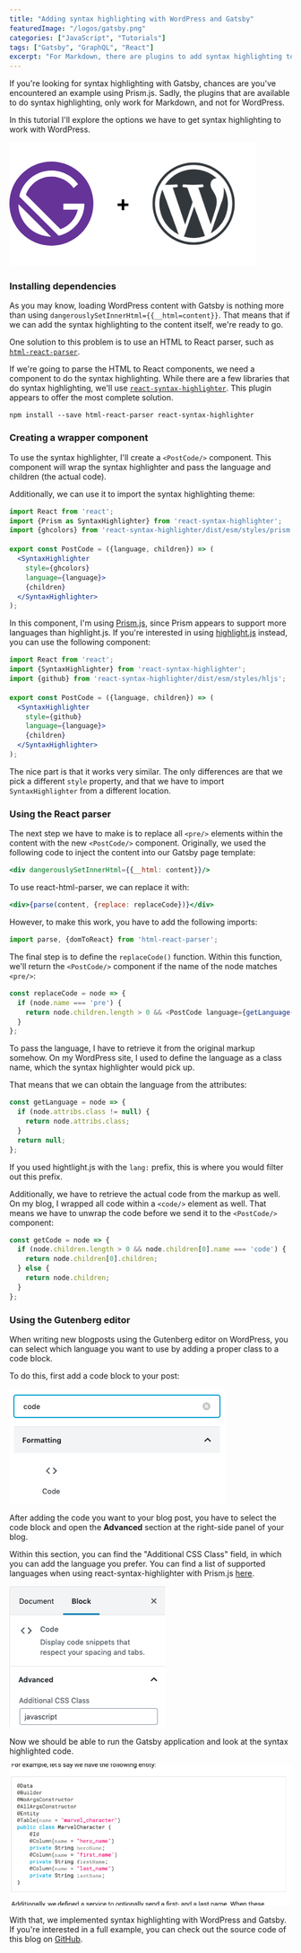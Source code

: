 ```yaml
---
title: "Adding syntax highlighting with WordPress and Gatsby"
featuredImage: "/logos/gatsby.png"
categories: ["JavaScript", "Tutorials"]
tags: ["Gatsby", "GraphQL", "React"]
excerpt: "For Markdown, there are plugins to add syntax highlighting to your Gatsbby website. In this tutorial we'll explore the alternatives for adding syntax highlighting through WordPress."
---
```


If you're looking for syntax highlighting with Gatsby, chances are you've encountered an example using Prism.js. Sadly, the plugins that are available to do syntax highlighting, only work for Markdown, and not for WordPress.

In this tutorial I'll explore the options we have to get syntax highlighting to work with WordPress.

![Gatsby + WordPress](./images/gatsby-wordpress.png)

### Installing dependencies

As you may know, loading WordPress content with Gatsby is nothing more than using `dangerouslySetInnerHtml={{__html=content}}`. That means that if we can add the syntax highlighting to the content itself, we're ready to go.

One solution to this problem is to use an HTML to React parser, such as [`html-react-parser`](https://www.npmjs.com/package/html-react-parser).

If we're going to parse the HTML to React components, we need a component to do the syntax highlighting. While there are a few libraries that do syntax highlighting, we'll use [`react-syntax-highlighter`](https://www.npmjs.com/package/react-syntax-highlighter). This plugin appears to offer the most complete solution.

```
npm install --save html-react-parser react-syntax-highlighter
```

### Creating a wrapper component

To use the syntax highlighter, I'll create a `<PostCode/>` component. This component will wrap the syntax highlighter and pass the language and children (the actual code).

Additionally, we can use it to import the syntax highlighting theme:

```jsx
import React from 'react';
import {Prism as SyntaxHighlighter} from 'react-syntax-highlighter';
import {ghcolors} from 'react-syntax-highlighter/dist/esm/styles/prism';

export const PostCode = ({language, children}) => (
  <SyntaxHighlighter
    style={ghcolors}
    language={language}>
    {children}
  </SyntaxHighlighter>
);
```

In this component, I'm using [Prism.js](https://prismjs.com/), since Prism appears to support more languages than highlight.js. If you're interested in using [highlight.js](https://highlightjs.org/) instead, you can use the following component:

```jsx
import React from 'react';
import {SyntaxHighlighter} from 'react-syntax-highlighter';
import {github} from 'react-syntax-highlighter/dist/esm/styles/hljs';

export const PostCode = ({language, children}) => (
  <SyntaxHighlighter
    style={github}
    language={language}>
    {children}
  </SyntaxHighlighter>
);
```

The nice part is that it works very similar. The only differences are that we pick a different `style` property, and that we have to import `SyntaxHighlighter` from a different location.

### Using the React parser

The next step we have to make is to replace all `<pre/>` elements within the content with the new `<PostCode/>` component. Originally, we used the following code to inject the content into our Gatsby page template:

```jsx
<div dangerouslySetInnerHtml={{__html: content}}/>
```

To use react-html-parser, we can replace it with:

```jsx
<div>{parse(content, {replace: replaceCode})}</div>
```

However, to make this work, you have to add the following imports:

```javascript
import parse, {domToReact} from 'html-react-parser';
```

The final step is to define the `replaceCode()` function. Within this function, we'll return the `<PostCode/>` component if the name of the node matches `<pre/>`:

```javascript
const replaceCode = node => {
  if (node.name === 'pre') {
    return node.children.length > 0 && <PostCode language={getLanguage(node)}>{domToReact(getCode(node))}</PostCode>;
  }
};
```

To pass the language, I have to retrieve it from the original markup somehow. On my WordPress site, I used to define the language as a class name, which the syntax highlighter would pick up.

That means that we can obtain the language from the attributes:

```javascript
const getLanguage = node => {
  if (node.attribs.class != null) {
    return node.attribs.class;
  }
  return null;
};
```

If you used hightlight.js with the `lang:` prefix, this is where you would filter out this prefix.

Additionally, we have to retrieve the actual code from the markup as well. On my blog, I wrapped all code within a `<code/>` element as well. That means we have to unwrap the code before we send it to the `<PostCode/>` component:

```javascript
const getCode = node => {
  if (node.children.length > 0 && node.children[0].name === 'code') {
    return node.children[0].children;
  } else {
    return node.children;
  }
};
```

### Using the Gutenberg editor

When writing new blogposts using the Gutenberg editor on WordPress, you can select which language you want to use by adding a proper class to a code block.

To do this, first add a code block to your post:

![Screenshot of adding a code block to WordPress](./images/Screenshot-2019-09-06-10.10.10.png)

After adding the code you want to your blog post, you have to select the code block and open the **Advanced** section at the right-side panel of your blog.

Within this section, you can find the "Additional CSS Class" field, in which you can add the language you prefer. You can find a list of supported languages when using react-syntax-highlighter with Prism.js [here](https://github.com/conorhastings/react-syntax-highlighter/blob/HEAD/AVAILABLE_LANGUAGES_PRISM.MD).

![Screenshot of the advanced section within the block pane.](./images/Screenshot-2019-09-06-10.12.52.png)

Now we should be able to run the Gatsby application and look at the syntax highlighted code.

![Screenshot of syntax highlighted code](./images/Screenshot-2019-09-05-14.06.26.png)

With that, we implemented syntax highlighting with WordPress and Gatsby. If you're interested in a full example, you can check out the source code of this blog on [GitHub](https://github.com/g00glen00b/gatsby-blog).
